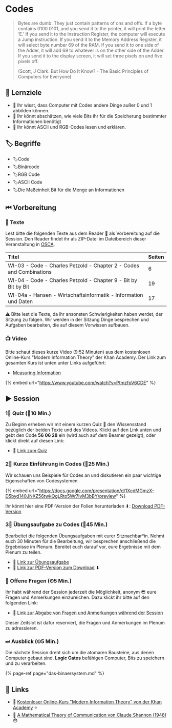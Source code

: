 # Codes

> Bytes are dumb. They just contain patterns of ons and offs. If a byte contains 0100 0101, and you send it to the printer, it will print the letter ‘E.’ If you send it to the Instruction Register, the computer will execute a Jump instruction. If you send it to the Memory Address Register, it will select byte number 69 of the RAM. If you send it to one side of the Adder, it will add 69 to whatever is on the other side of the Adder. If you send it to the display screen, it will set three pixels on and five pixels off.
>
> \(Scott, J Clark. But How Do It Know? - The Basic Principles of Computers for Everyone\)

## 🎯 Lernziele

* 🎯 Ihr wisst, dass Computer mit Codes andere Dinge außer 0 und 1 abbilden können.
* 🎯 Ihr könnt abschätzen, wie viele Bits ihr für die Speicherung bestimmter Informationen benötigt
* 🎯 Ihr könnt ASCII und RGB-Codes lesen und erklären.

## 🏷 Begriffe

* 🏷Code
* 🏷Binärcode
* 🏷RGB Code
* 🏷ASCII Code
* 🏷Die Maßeinheit Bit für die Menge an Informationen

## ⏮ Vorbereitung

### 📑 Texte

Lest bitte die folgenden Texte aus dem Reader 📑 als Vorbereitung auf die Session. Den Reader findet ihr als ZIP-Datei im Dateibereich dieser Veranstaltung in [OSCA](http://osca.hs-osnabrueck.de/). 

| Titel | Seiten |
| :--- | :--- |
| WI-03 - Code - Charles Petzold - Chapter 2 - Codes and Combinations | 6 |
| WI-04 - Code - Charles Petzold - Chapter 9 - Bit by Bit by Bit | 19 |
| WI-04a - Hansen - Wirtschaftsinformatik - Information und Daten | 17 |

⚠ Bitte lest die Texte, da ihr ansonsten Schwierigkeiten haben werdet, der Sitzung zu folgen. Wir werden in der Sitzung Dinge besprechen und Aufgaben bearbeiten, die auf diesem Vorwissen aufbauen.

### 📺 Video

Bitte schaut dieses kurze Video \(9:52 Minuten\) aus dem kostenlosen Online-Kurs "Modern Information Theory" der Khan Academy. Der Link zum gesamten Kurs ist unten unter Links aufgeführt:

* [Measuring Information](https://www.khanacademy.org/computing/computer-science/informationtheory/moderninfotheory/v/how-do-we-measure-information-language-of-coins-10-12)

{% embed url="https://www.youtube.com/watch?v=PtmzfpV6CDE" %}

## ▶ Session

### 1⃣ Quiz \(⏲10 Min.\)

Zu Beginn erheben wir mit einem kurzen Quiz 🥇 den Wissensstand bezüglich der beiden Texte und des Videos. Klickt auf den Link unten und gebt den Code **56 06 28** ein \(wird auch auf dem Beamer gezeigt\), oder klickt direkt auf diesen Link:

* 🔗 [Link zum Quiz](https://www.menti.com/b4b32418)

### 2⃣ Kurze Einführung in Codes \(⏲25 Min.\)

Wir schauen uns Beispiele für Codes an und diskutieren ein paar wichtige Eigenschaften von Codesystemen.

{% embed url="https://docs.google.com/presentation/d/1XcdMGmzX-D5byd140JNXZ56twkQgLRto5Wr7IvM3bBY/preview" %}

Ihr könnt hier eine PDF-Version der Folien herunterladen ⬇: [Download PDF-Version](https://docs.google.com/presentation/d/1XcdMGmzX-D5byd140JNXZ56twkQgLRto5Wr7IvM3bBY/export/pdf)

### 3⃣ Übungsaufgabe zu Codes \(⏲45 Min.\)

Bearbeitet die folgenden Übungsaufgaben mit eurer Sitznachbar\*in. Nehmt euch 30 Minuten für die Bearbeitung, wir besprechen anschließend die Ergebnisse im Plenum. Bereitet euch darauf vor, eure Ergebnisse mit dem Plenum zu teilen.

* 🔗 [Link zur Übungsaufgabe](https://docs.google.com/document/d/1yuHOp94Ce_CTP6e5mCwLxKfgIctlUZgN44r6ZES8JC0/preview)
* 🔗 [Link zur PDF-Version zum Download](https://docs.google.com/document/d/1yuHOp94Ce_CTP6e5mCwLxKfgIctlUZgN44r6ZES8JC0/export?format=pdf) ⬇ 

### 🔁 Offene Fragen \(⏲5 Min.\)

Ihr habt während der Session jederzeit die Möglichkeit, anonym 😎 eure Fragen und Anmerkungen einzureichen. Dazu klickt ihr bitte auf den folgenden Link:

* 🔗 [Link zur Abgabe von Fragen und Anmerkungen während der Session](https://www.menti.com/5c40972b)

Dieser Zeitslot ist dafür reserviert, die Fragen und Anmerkungen im Plenum zu adressieren.

### ⏭ Ausblick \(⏲5 Min.\)

Die nächste Session dreht sich um die atomaren Bausteine, aus denen Computer gebaut sind. **Logic Gates** befähigen Computer, Bits zu speichern und zu verarbeiten.

{% page-ref page="das-binaersystem.md" %}

## 🔗 Links

* 🔗 [Kostenloser Online-Kurs "Modern Information Theory" von der Khan Academy](https://www.khanacademy.org/computing/computer-science/informationtheory/moderninfotheory/v/symbol-rate-information-theory) ⭐ 
* 🔗 [A Mathematical Theory of Communication von Claude Shannon \(1948\)](http://math.harvard.edu/~ctm/home/text/others/shannon/entropy/entropy.pdf) 😳 

